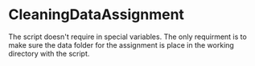 # CleaningDataAssignment
The script doesn't require in special variables. The only requirment is to make sure the data folder for the assignment is place in the working directory with the script. 
